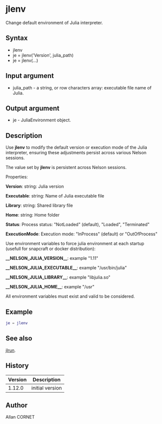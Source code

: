# jlenv

Change default environment of Julia interpreter.

## Syntax

- jlenv
- je = jlenv('Version', julia_path)
- je = jlenv(...)

## Input argument

- julia_path - a string, or row characters array: executable file name of Julia.

## Output argument

- je - JuliaEnvironment object.

## Description

  <p>Use <b>jlenv</b> to modify the default version or execution mode of the Julia interpreter, ensuring these adjustments persist across various Nelson sessions.</p>
  <p>The value set by <b>jlenv</b> is persistent across Nelson sessions.</p>
  <p/>
  <p>Properties:</p>
  <p><b>Version</b>: string: Julia version</p>
  <p><b>Executable</b>: string: Name of Julia executable file</p>
  <p><b>Library</b>: string: Shared library file</p>
  <p><b>Home</b>: string: Home folder</p>
  <p><b>Status</b>: Process status: "NotLoaded" (default), "Loaded", "Terminated"</p>
  <p><b>ExecutionMode</b>: Execution mode: "InProcess" (default) or "OutOfProcess"</p>
  <p/>
  <p>Use environment variables to force julia environment at each startup (usefull for snapcraft or docker distribution):</p>
  <p/>
  <p><b>__NELSON_JULIA_VERSION__</b>:  example "1.11"</p>
  <p><b>__NELSON_JULIA_EXECUTABLE__</b>: example  "/usr/bin/julia"</p>
  <p><b>__NELSON_JULIA_LIBRARY__</b>: example "libjulia.so"</p>
  <p><b>__NELSON_JULIA_HOME__</b>: example "/usr"</p>
  <p>All environment variables must exist and valid to be considered.</p>
  <p/>

## Example

```matlab
je = jlenv
```

## See also

[jlrun](jlrun.md).

## History

| Version | Description     |
| ------- | --------------- |
| 1.12.0  | initial version |

## Author

Allan CORNET
